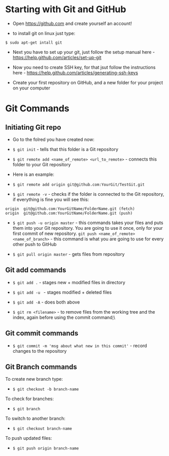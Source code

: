 # Starting with Git and GitHub

* Open https://github.com and create yourself an account!

* to install git on linux just type:
```
$ sudo apt-get intall git
```
* Next you have to set up your git, just follow the setup manual here - https://help.github.com/articles/set-up-git

* Now you need to create SSH key, for that jsut follow the instructions here - https://help.github.com/articles/generating-ssh-keys

* Create your first repository on GitHub, and a new folder for your project on your computer

# Git Commands

## Initiating Git repo
* Go to the folred you have created now:

* ```$ git init``` - tells that this folder is a Git repository

* ```$ git remote add <name_of_remote> <url_to_remote>``` - connects this folder to your Git repository

* Here is an example:

* ```$ git remote add origin git@github.com:YourGit/TestGit.git```

* ```$ git remote -v``` - checks if the folder is connected to the Git repository, if everything is fine you will see this:
```
origin  git@github.com:YourGitName/FolderName.git (fetch)
origin  git@github.com:YourGitName/FolderName.git (push)
```

* ```$ git push -u origin master``` - this commands takes your files and puts them into your Git repository. You are going to use it once, only for your first commit of new repository.
```git push <name_of_remote> <name_of_branch>``` - this command is what you are going to use for every other push to GitHub

* ```$ git pull origin master``` - gets files from repository

## Git add commands
* ```$ git add .``` - stages new + modified files in directory

* ```$ git add -u ``` - stages modified + deleted files

* ```$ git add -A``` - does both above

* ```$ git rm <filename>``` - to remove files from the working tree and the index, again before using the commit command;\

## Git commit commands

* ```$ git commit -m 'msg about what new in this commit'``` - record changes to the repository

## Git Branch commands

To create new branch type:
* ```$ git checkout -b branch-name```

To check for branches:
* ```$ git branch```

To switch to another branch:
* ```$ git checkout branch-name```

To push updated files:
* ```$ git push origin branch-name```
